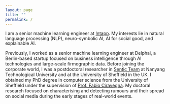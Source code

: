 ```yaml
---
layout: page
title: ""
permalink: /
---
```


<p style="font-size20px;text-align:left;line-height:1.1;">I am a senior machine learning engineer at <a href="https://www.intapp.com/" target="_blank">Intapp</a>. My interests lie in natural language processing (NLP), neuro-symbolic AI, AI for social good, and explainable AI. <br>

Previously, I worked as a senior machine learning engineer at Delphai, a Berlin-based startup focused on business intelligence through AI technologies and large-scale firmographic data. Before joining the corporate world, I was a postdoctoral researcher in <a href="https://sentic.net/" target="_blank">Sentic Team</a> at Nanyang Technological University and at the University of Sheffield in the UK. I obtained my PhD degree in computer science from the University of Sheffield under the supervision of <a href="https://www.di.unito.it/~ciravegna/Home.html" target="_blank">Prof. Fabio Ciravegna</a>. My doctoral research focused on  characterising and detecting rumours and their spread on social media during the early stages of real-world events.</p>

  
  
  
